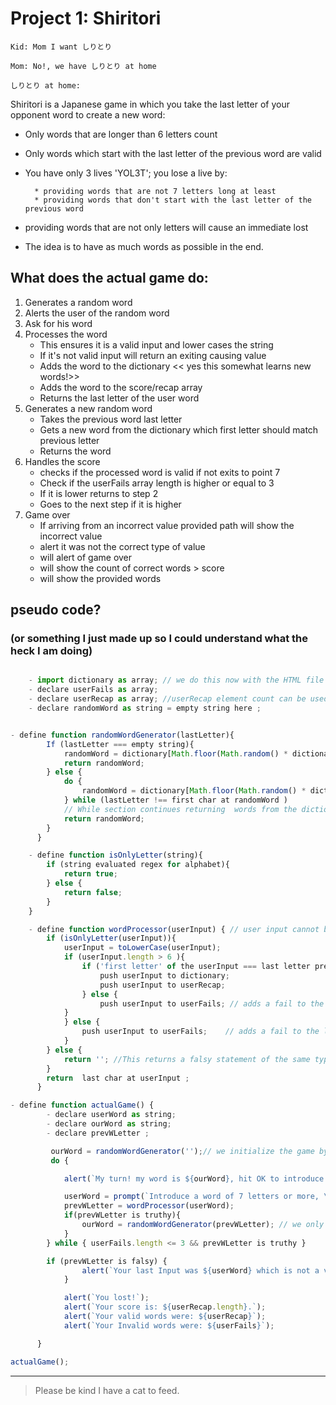 # Project 1: Shiritori

`Kid: Mom I want しりとり`

`Mom: No!, we have しりとり at home`

`しりとり at home:`

Shiritori is a Japanese game in which you take the last letter of your opponent word to create a new word:

- Only words that are longer than 6 letters count
- Only words which start with the last letter of the previous word are valid
- You have only 3 lives 'YOL3T'; you lose a live by:

		* providing words that are not 7 letters long at least
		* providing words that don't start with the last letter of the previous word

- providing words that are not only letters will cause an immediate lost
- The idea is to have as much words as possible in the end.



## What does the actual game do:
1. Generates a random word
2. Alerts the user of the random word
3. Ask for his word
4. Processes the word
	- This ensures it is a valid input and lower cases the string
	- If it's not valid input will return an exiting causing value
	- Adds the word to the dictionary  << yes this somewhat learns new words!>>
	- Adds the word to the score/recap array
	- Returns the last letter of the user word
5. Generates a new random word
	- Takes the previous word last letter
	- Gets a new word from the dictionary which first letter should match previous letter
	- Returns the word
6. Handles the score
	- checks if the processed word is valid if not exits to point 7
	- Check if the userFails array length is higher or equal to 3
	- If it is lower returns to step 2
	- Goes to the next step if it is higher
7. Game over
	- If arriving from an incorrect value provided path will show the incorrect value
	- alert it was not the correct type of value
	- will alert of game over
	- will show the count of correct words > score
	- will show the provided words



## pseudo code?
### (or something I just made up so I could understand what the heck I am doing)
```javascript

 	- import dictionary as array; // we do this now with the HTML file and window import
 	- declare userFails as array;
 	- declare userRecap as array; //userRecap element count can be used as the score, we do not need to have a separate count
 	- declare randomWord as string = empty string here ;


- define function randomWordGenerator(lastLetter){
   	  	If (lastLetter === empty string){
			randomWord = dictionary[Math.floor(Math.random() * dictionary.length)]; //random word from the array
			return randomWord;
		} else {
			do {
				randomWord = dictionary[Math.floor(Math.random() * dictionary.length)]; // get a random word from the dictionry
			} while (lastLetter !== first char at randomWord )
			// While section continues returning  words from the dictionary until one matches the last letter of the prevWord
			return randomWord;
   	  	}
   	  }

	- define function isOnlyLetter(string){
		if (string evaluated regex for alphabet){
			return true;
		} else {
			return false;
		}
	}

 	- define function wordProcessor(userInput) { // user input cannot be trusted, right now I don't know how to do real word checkup :sadge:
		if (isOnlyLetter(userInput)){
 			userInput = toLowerCase(userInput);
			if (userInput.length > 6 ){
				if ('first letter' of the userInput === last letter previous random word){
					push userInput to dictionary;
					push userInput to userRecap;
				} else {
					push userInput to userFails; // adds a fail to the life counter array
			}
 			} else {
				push userInput to userFails;	// adds a fail to the life counter array
 			}
		} else {
			return ''; //This returns a falsy statement of the same type String
		}
 		return  last char at userInput ;
   	  }

- define function actualGame() {
	 	- declare userWord as string;
		- declare ourWord as string;
		- declare prevWLetter ;

   	 	 ourWord = randomWordGenerator('');// we initialize the game by assigning a random word to start?
		 do {

            alert(`My turn! my word is ${ourWord}, hit OK to introduce yours.  (only letters no numbers nor symbols)`);

			userWord = prompt(`Introduce a word of 7 letters or more, \n using the last letter of my word.`);
            prevWLetter = wordProcessor(userWord);
			if(prevWLetter is truthy){
				ourWord = randomWordGenerator(prevWLetter); // we only generate a new random word if the input is valid
			}
		} while { userFails.length <= 3 && prevWLetter is truthy }

		if (prevWLetter is falsy) {
                alert(`Your last Input was ${userWord} which is not a valid word`);
            }

            alert(`You lost!`);
            alert(`Your score is: ${userRecap.length}.`);
            alert(`Your valid words were: ${userRecap}`);
            alert(`Your Invalid words were: ${userFails}`);

   	  }

actualGame();
```

---

>Please be kind I have a cat to feed.
